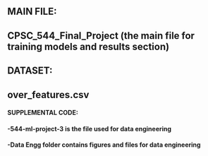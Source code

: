 ## MAIN FILE: 
##                CPSC_544_Final_Project (the main file for training models and results section)
## DATASET: 
##                over_features.csv


#### SUPPLEMENTAL CODE: 
####                    -544-ml-project-3 is the file used for data engineering
####                    -Data Engg folder contains figures and files for data engineering
